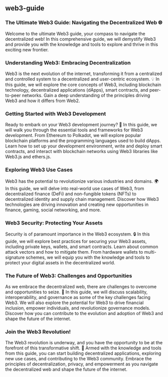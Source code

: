 ## web3-guide

### The Ultimate Web3 Guide: Navigating the Decentralized Web 🌐

Welcome to the ultimate Web3 guide, your compass to navigate the decentralized web! In this comprehensive guide, we will demystify Web3 and provide you with the knowledge and tools to explore and thrive in this exciting new frontier.

### Understanding Web3: Embracing Decentralization

Web3 is the next evolution of the internet, transforming it from a centralized and controlled system to a decentralized and user-centric ecosystem. 💡 In this guide, we will explore the core concepts of Web3, including blockchain technology, decentralized applications (dApps), smart contracts, and peer-to-peer networks. Gain a deep understanding of the principles driving Web3 and how it differs from Web2.

### Getting Started with Web3 Development

Ready to embark on your Web3 development journey? 🚀 In this guide, we will walk you through the essential tools and frameworks for Web3 development. From Ethereum to Polkadot, we will explore popular blockchain platforms and the programming languages used to build dApps. Learn how to set up your development environment, write and deploy smart contracts, and interact with blockchain networks using Web3 libraries like Web3.js and ethers.js.

### Exploring Web3 Use Cases

Web3 has the potential to revolutionize various industries and domains. 🌍 In this guide, we will delve into real-world use cases of Web3, from decentralized finance (DeFi) and non-fungible tokens (NFTs) to decentralized identity and supply chain management. Discover how Web3 technologies are driving innovation and creating new opportunities in finance, gaming, social networking, and more.

### Web3 Security: Protecting Your Assets

Security is of paramount importance in the Web3 ecosystem. 🔒 In this guide, we will explore best practices for securing your Web3 assets, including private keys, wallets, and smart contracts. Learn about common attack vectors and how to mitigate them. From hardware wallets to multi-signature schemes, we will equip you with the knowledge and tools to protect your digital assets in the decentralized world.

### The Future of Web3: Challenges and Opportunities

As we embrace the decentralized web, there are challenges to overcome and opportunities to seize. 🌅 In this guide, we will discuss scalability, interoperability, and governance as some of the key challenges facing Web3. We will also explore the potential for Web3 to drive financial inclusion, empower individuals, and revolutionize governance models. Discover how you can contribute to the evolution and adoption of Web3 and shape the future of the internet.

### Join the Web3 Revolution!

The Web3 revolution is underway, and you have the opportunity to be at the forefront of this transformative shift. 🌟 Armed with the knowledge and tools from this guide, you can start building decentralized applications, exploring new use cases, and contributing to the Web3 community. Embrace the principles of decentralization, privacy, and empowerment as you navigate the decentralized web and shape the future of the internet.

